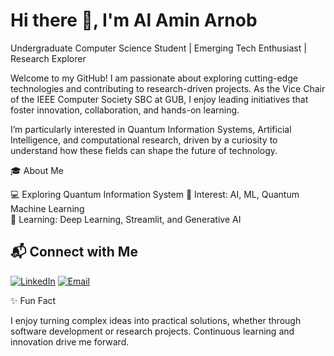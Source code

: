 # Hi there 👋, I'm Al Amin Arnob

Undergraduate Computer Science Student | Emerging Tech Enthusiast | Research Explorer

Welcome to my GitHub! I am passionate about exploring cutting-edge technologies and contributing to research-driven projects. As the Vice Chair of the IEEE Computer Society SBC at GUB, I enjoy leading initiatives that foster innovation, collaboration, and hands-on learning.

I’m particularly interested in Quantum Information Systems, Artificial Intelligence, and computational research, driven by a curiosity to understand how these fields can shape the future of technology.

🎓 About Me

💻 Exploring Quantum Information System 
👀 Interest: AI, ML, Quantum Machine Learning  
🌱 Learning: Deep Learning, Streamlit, and Generative AI  


## 📬 Connect with Me

[![LinkedIn](https://img.shields.io/badge/LinkedIn-0077B5?style=for-the-badge\&logo=linkedin\&logoColor=white)](https://www.linkedin.com/in/al-amin-arnob)
[![Email](https://img.shields.io/badge/Email-D14836?style=for-the-badge\&logo=gmail\&logoColor=white)](mailto:arnob.cse.gub@gmail.com)

✨ Fun Fact

I enjoy turning complex ideas into practical solutions, whether through software development or research projects. Continuous learning and innovation drive me forward.
<!--
**Al-Amin-Arnob/Al-Amin-Arnob** is a ✨ _special_ ✨ repository because its `README.md` (this file) appears on your GitHub profile.

Here are some ideas to get you started:

- 🔭 I’m currently working on ...
- 🌱 I’m currently learning ...
- 👯 I’m looking to collaborate on ...
- 🤔 I’m looking for help with ...
- 💬 Ask me about ...
- 📫 How to reach me: ...
- 😄 Pronouns: ...
- ⚡ Fun fact: ...
-->
